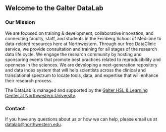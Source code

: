 ## Welcome to the Galter DataLab

### Our Mission
We are focused on training & development, collaborative innovation, and connecting faculty, staff, and students in the Feinberg School of Medicine to data-related resources here at Northwestern. Through our free DataClinic service, we provide consultation and training for all stages of the research data life cycle. We engage the research community by hosting and sponsoring events that promote best practices related to reproducibility and openness in the sciences. We are developing a next-generation repository and data index system that will help scientists across the clinical and translational spectrum to locate tools, data, and expertise that will enhance their research process.

The DataLab is managed and supported by the [Galter HSL & Learning Center at Northwestern University](https://galter.northwestern.edu/).

### Contact
If you have any questions about us or how we can help, please email us at datalab@northwestern.edu.
